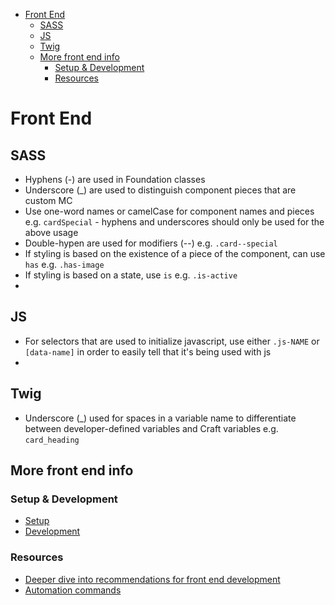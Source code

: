 - [Front End](#front-end)
  - [SASS](#sass)
  - [JS](#js)
  - [Twig](#twig)
  - [More front end info](#more-front-end-info)
    - [Setup & Development](#setup--development)
    - [Resources](#resources)

# Front End

## SASS
- Hyphens (-) are used in Foundation classes
- Underscore (_) are used to distinguish component pieces that are custom MC
- Use one-word names or camelCase for component names and pieces e.g. `cardSpecial` - hyphens and underscores should only be used for the above usage
- Double-hypen are used for modifiers (--) e.g. `.card--special`
- If styling is based on the existence of a piece of the component, can use `has` e.g. `.has-image`
- If styling is based on a state, use `is` e.g. `.is-active`
-
## JS
- For selectors that are used to initialize javascript, use either `.js-NAME` or `[data-name]` in order to easily tell that it's being used with js
-

## Twig
- Underscore (_) used for spaces in a variable name to differentiate between developer-defined variables and Craft variables e.g. `card_heading`


## More front end info

### Setup & Development
- [Setup](./local-development#front-end-setup)
- [Development](./local-development#development)

### Resources
- [Deeper dive into recommendations for front end development](https://mightycitizen.teamwork.com/spaces/dev-docs/page/5701-front-end)
- [Automation commands](../deep-dive/automation.md#front-end)